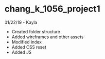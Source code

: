 # chang_k_1056_project1

01/22/19 - Kayla

- Created folder structure
- Added wireframes and other assets
- Modified index
- Added CSS reset
- Added JS